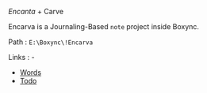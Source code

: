 *Encanta* + Carve

Encarva is a  Journaling-Based `note` project inside Boxync.

Path :  `E:\Boxync\!Encarva`

Links : - 
- [Words](Words.md)
- [Todo](Todo.md)